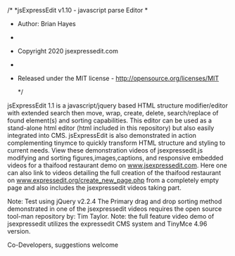 
/*
 *jsExpressEdit v1.10 - javascript parse Editor
 *
 * Author: Brian Hayes  
 *
 * Copyright 2020 jsexpressedit.com  
 *
 * Released under the MIT license - http://opensource.org/licenses/MIT
   
   */
     
jsExpressEdit 1.1 is a javascript/jquery based HTML structure modifier/editor with extended search then move, wrap, create, delete,  search/replace of found element(s) and sorting capabilities.  This editor can be used as a stand-alone html editor (html included in this repository) but also easily integrated into CMS. jsExpressEdit is also demonstrated in action complementing tinymce to quickly transform HTML structure and styling to current needs.  View these demonstration videos of jsexpressedit.js modifying and sorting figures,images,captions, and responsive embedded videos for a thaifood restaurant demo on www.jsexpressedit.com. Here one can also link to videos detailing the full creation of the thaifood restaurant on www.expressedit.org/create_new_page.php from a completely empty page and also includes the jsexpressedit videos taking part.
 
Note: Test using jQuery v2.2.4
The Primary drag and drop sorting method demonstrated in one of the jsexpressedit videos requires the open source tool-man repository by: Tim Taylor. 
Note:  the full feature video demo of jsexpressedit utilizes the expressedit CMS system and TinyMce 4.96 version.
  
 

Co-Developers, suggestions welcome
 
